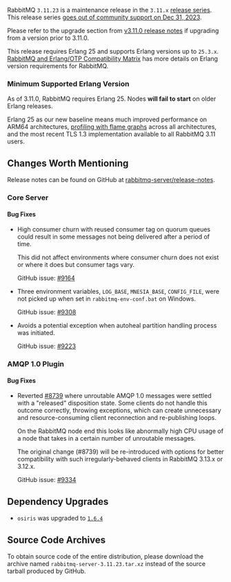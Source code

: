 RabbitMQ `3.11.23` is a maintenance release in the `3.11.x` [release series](https://www.rabbitmq.com/versions.html).
This release series [goes out of community support on Dec 31, 2023](https://rabbitmq.com/versions.html).

Please refer to the upgrade section from [v3.11.0 release notes](https://github.com/rabbitmq/rabbitmq-server/releases/tag/v3.11.0)
if upgrading from a version prior to 3.11.0.

This release requires Erlang 25 and supports Erlang versions up to `25.3.x`.
[RabbitMQ and Erlang/OTP Compatibility Matrix](https://www.rabbitmq.com/which-erlang.html) has more details on
Erlang version requirements for RabbitMQ.


### Minimum Supported Erlang Version

As of 3.11.0, RabbitMQ requires Erlang 25. Nodes **will fail to start** on older Erlang releases.

Erlang 25 as our new baseline means much improved performance on ARM64 architectures, [profiling with flame graphs](https://blog.rabbitmq.com/posts/2022/05/flame-graphs/)
across all architectures, and the most recent TLS 1.3 implementation available to all RabbitMQ 3.11 users.


## Changes Worth Mentioning

Release notes can be found on GitHub at [rabbitmq-server/release-notes](https://github.com/rabbitmq/rabbitmq-server/tree/v3.11.x/release-notes).


### Core Server

#### Bug Fixes

 * High consumer churn with reused consumer tag on quorum queues could result in some messages not being delivered
   after a period of time.

   This did not affect environments where consumer churn does not exist or where it does but consumer tags vary.

   GitHub issue: [#9164](https://github.com/rabbitmq/rabbitmq-server/pull/9164)

 * Three environment variables, `LOG_BASE`, `MNESIA_BASE`, `CONFIG_FILE`, were not picked up when set in
   `rabbitmq-env-conf.bat` on Windows.

   GitHub issue: [#9308](https://github.com/rabbitmq/rabbitmq-server/pull/9308)

 * Avoids a potential exception when autoheal partition handling process was initiated.

   GitHub issue: [#9223](https://github.com/rabbitmq/rabbitmq-server/pull/9223)


### AMQP 1.0 Plugin

#### Bug Fixes

* Reverted [#8739](https://github.com/rabbitmq/rabbitmq-server/pull/8739) where unroutable AMQP 1.0 messages were settled with
  a "released" disposition state. Some clients do not handle this outcome correctly, throwing exceptions,
  which can create unnecessary and resource-consuming client reconnection and re-publishing loops.

  On the RabbitMQ node end this looks like abnormally high CPU usage of a node that takes in a certain number of unroutable messages.

  The original change (#8739) will be re-introduced with options for better compatibility with such irregularly-behaved clients
  in RabbitMQ 3.13.x or 3.12.x.

  GitHub issue: [#9334](https://github.com/rabbitmq/rabbitmq-server/pull/9334)


## Dependency Upgrades

 * `osiris` was upgraded to [`1.6.4`](https://github.com/rabbitmq/osiris/tags)


## Source Code Archives

To obtain source code of the entire distribution, please download the archive named `rabbitmq-server-3.11.23.tar.xz`
instead of the source tarball produced by GitHub.
